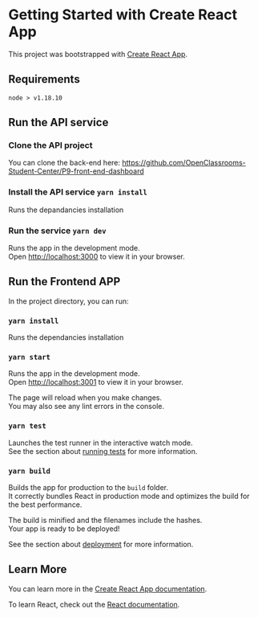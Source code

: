 # Getting Started with Create React App

This project was bootstrapped with [Create React App](https://github.com/facebook/create-react-app).

## Requirements
`node > v1.18.10`

## Run the API service

###  Clone the API project

You can clone the back-end here: https://github.com/OpenClassrooms-Student-Center/P9-front-end-dashboard

### Install the API service `yarn install`

Runs the depandancies installation

### Run the service `yarn dev`

Runs the app in the development mode.\
Open [http://localhost:3000](http://localhost:3000) to view it in your browser.

## Run the Frontend APP

In the project directory, you can run:

### `yarn install`

Runs the dependancies installation

### `yarn start`

Runs the app in the development mode.\
Open [http://localhost:3001](http://localhost:3001) to view it in your browser.

The page will reload when you make changes.\
You may also see any lint errors in the console.

### `yarn test`

Launches the test runner in the interactive watch mode.\
See the section about [running tests](https://facebook.github.io/create-react-app/docs/running-tests) for more information.

### `yarn build`

Builds the app for production to the `build` folder.\
It correctly bundles React in production mode and optimizes the build for the best performance.

The build is minified and the filenames include the hashes.\
Your app is ready to be deployed!

See the section about [deployment](https://facebook.github.io/create-react-app/docs/deployment) for more information.

## Learn More

You can learn more in the [Create React App documentation](https://facebook.github.io/create-react-app/docs/getting-started).

To learn React, check out the [React documentation](https://reactjs.org/).
